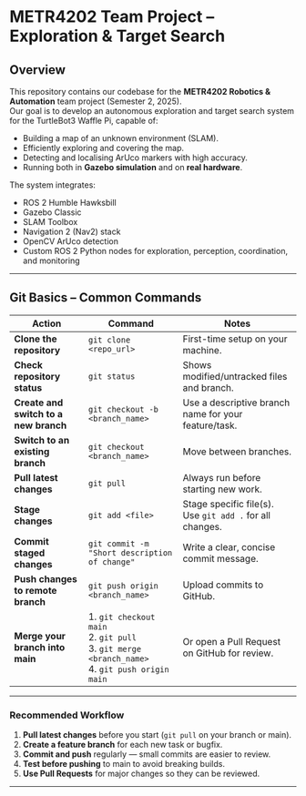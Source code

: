 # METR4202 Team Project – Exploration & Target Search

## Overview
This repository contains our codebase for the **METR4202 Robotics & Automation** team project (Semester 2, 2025).  
Our goal is to develop an autonomous exploration and target search system for the TurtleBot3 Waffle Pi, capable of:
- Building a map of an unknown environment (SLAM).
- Efficiently exploring and covering the map.
- Detecting and localising ArUco markers with high accuracy.
- Running both in **Gazebo simulation** and on **real hardware**.

The system integrates:
- ROS 2 Humble Hawksbill
- Gazebo Classic
- SLAM Toolbox
- Navigation 2 (Nav2) stack
- OpenCV ArUco detection
- Custom ROS 2 Python nodes for exploration, perception, coordination, and monitoring

---

## Git Basics – Common Commands

| Action | Command | Notes |
|--------|---------|-------|
| **Clone the repository** | `git clone <repo_url>` | First-time setup on your machine. |
| **Check repository status** | `git status` | Shows modified/untracked files and branch. |
| **Create and switch to a new branch** | `git checkout -b <branch_name>` | Use a descriptive branch name for your feature/task. |
| **Switch to an existing branch** | `git checkout <branch_name>` | Move between branches. |
| **Pull latest changes** | `git pull` | Always run before starting new work. |
| **Stage changes** | `git add <file>` | Stage specific file(s). Use `git add .` for all changes. |
| **Commit staged changes** | `git commit -m "Short description of change"` | Write a clear, concise commit message. |
| **Push changes to remote branch** | `git push origin <branch_name>` | Upload commits to GitHub. |
| **Merge your branch into main** | 1. `git checkout main` <br> 2. `git pull` <br> 3. `git merge <branch_name>` <br> 4. `git push origin main` | Or open a Pull Request on GitHub for review. |

---

### Recommended Workflow
1. **Pull latest changes** before you start (`git pull` on your branch or main).
2. **Create a feature branch** for each new task or bugfix.
3. **Commit and push** regularly — small commits are easier to review.
4. **Test before pushing** to main to avoid breaking builds.
5. **Use Pull Requests** for major changes so they can be reviewed.

---
